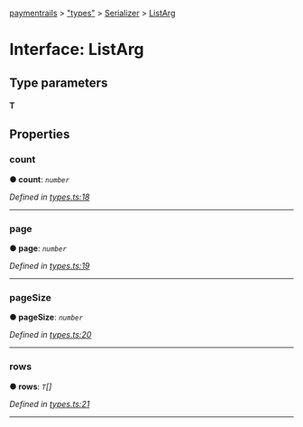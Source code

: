 [paymentrails](../README.md) > ["types"](../modules/_types_.md) > [Serializer](../modules/_types_.serializer.md) > [ListArg](../interfaces/_types_.serializer.listarg.md)



# Interface: ListArg

## Type parameters
#### T 

## Properties
<a id="count"></a>

###  count

**●  count**:  *`number`* 

*Defined in [types.ts:18](https://github.com/PaymentRails/javascript-sdk/blob/e46ce8e/lib/types.ts#L18)*





___

<a id="page"></a>

###  page

**●  page**:  *`number`* 

*Defined in [types.ts:19](https://github.com/PaymentRails/javascript-sdk/blob/e46ce8e/lib/types.ts#L19)*





___

<a id="pagesize"></a>

###  pageSize

**●  pageSize**:  *`number`* 

*Defined in [types.ts:20](https://github.com/PaymentRails/javascript-sdk/blob/e46ce8e/lib/types.ts#L20)*





___

<a id="rows"></a>

###  rows

**●  rows**:  *`T`[]* 

*Defined in [types.ts:21](https://github.com/PaymentRails/javascript-sdk/blob/e46ce8e/lib/types.ts#L21)*





___


